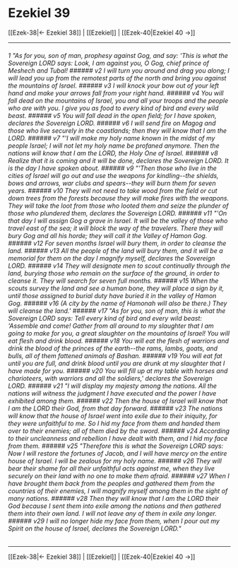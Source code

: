 # Ezekiel 39

[[Ezek-38|← Ezekiel 38]] | [[Ezekiel]] | [[Ezek-40|Ezekiel 40 →]]
***

###### 1 "As for you, son of man, prophesy against Gog, and say: 'This is what the Sovereign LORD says: Look, I am against you, O Gog, chief prince of Meshech and Tubal! ###### v2 I will turn you around and drag you along; I will lead you up from the remotest parts of the north and bring you against the mountains of Israel. ###### v3 I will knock your bow out of your left hand and make your arrows fall from your right hand. ###### v4 You will fall dead on the mountains of Israel, you and all your troops and the people who are with you. I give you as food to every kind of bird and every wild beast. ###### v5 You will fall dead in the open field; for I have spoken, declares the Sovereign LORD. ###### v6 I will send fire on Magog and those who live securely in the coastlands; then they will know that I am the LORD. ###### v7 "'I will make my holy name known in the midst of my people Israel; I will not let my holy name be profaned anymore. Then the nations will know that I am the LORD, the Holy One of Israel. ###### v8 Realize that it is coming and it will be done, declares the Sovereign LORD. It is the day I have spoken about. ###### v9 "'Then those who live in the cities of Israel will go out and use the weapons for kindling--the shields, bows and arrows, war clubs and spears--they will burn them for seven years. ###### v10 They will not need to take wood from the field or cut down trees from the forests because they will make fires with the weapons. They will take the loot from those who looted them and seize the plunder of those who plundered them, declares the Sovereign LORD. ###### v11 "'On that day I will assign Gog a grave in Israel. It will be the valley of those who travel east of the sea; it will block the way of the travelers. There they will bury Gog and all his horde; they will call it the Valley of Hamon Gog. ###### v12 For seven months Israel will bury them, in order to cleanse the land. ###### v13 All the people of the land will bury them, and it will be a memorial for them on the day I magnify myself, declares the Sovereign LORD. ###### v14 They will designate men to scout continually through the land, burying those who remain on the surface of the ground, in order to cleanse it. They will search for seven full months. ###### v15 When the scouts survey the land and see a human bone, they will place a sign by it, until those assigned to burial duty have buried it in the valley of Hamon Gog. ###### v16 (A city by the name of Hamonah will also be there.) They will cleanse the land.' ###### v17 "As for you, son of man, this is what the Sovereign LORD says: Tell every kind of bird and every wild beast: 'Assemble and come! Gather from all around to my slaughter that I am going to make for you, a great slaughter on the mountains of Israel! You will eat flesh and drink blood. ###### v18 You will eat the flesh of warriors and drink the blood of the princes of the earth--the rams, lambs, goats, and bulls, all of them fattened animals of Bashan. ###### v19 You will eat fat until you are full, and drink blood until you are drunk at my slaughter that I have made for you. ###### v20 You will fill up at my table with horses and charioteers, with warriors and all the soldiers,' declares the Sovereign LORD. ###### v21 "I will display my majesty among the nations. All the nations will witness the judgment I have executed and the power I have exhibited among them. ###### v22 Then the house of Israel will know that I am the LORD their God, from that day forward. ###### v23 The nations will know that the house of Israel went into exile due to their iniquity, for they were unfaithful to me. So I hid my face from them and handed them over to their enemies; all of them died by the sword. ###### v24 According to their uncleanness and rebellion I have dealt with them, and I hid my face from them. ###### v25 "Therefore this is what the Sovereign LORD says: Now I will restore the fortunes of Jacob, and I will have mercy on the entire house of Israel. I will be zealous for my holy name. ###### v26 They will bear their shame for all their unfaithful acts against me, when they live securely on their land with no one to make them afraid. ###### v27 When I have brought them back from the peoples and gathered them from the countries of their enemies, I will magnify myself among them in the sight of many nations. ###### v28 Then they will know that I am the LORD their God because I sent them into exile among the nations and then gathered them into their own land. I will not leave any of them in exile any longer. ###### v29 I will no longer hide my face from them, when I pour out my Spirit on the house of Israel, declares the Sovereign LORD."

***
[[Ezek-38|← Ezekiel 38]] | [[Ezekiel]] | [[Ezek-40|Ezekiel 40 →]]
